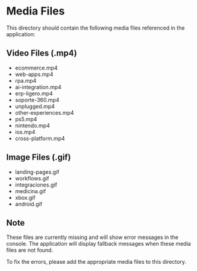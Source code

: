 # Media Files

This directory should contain the following media files referenced in the application:

## Video Files (.mp4)
- ecommerce.mp4
- web-apps.mp4
- rpa.mp4
- ai-integration.mp4
- erp-ligero.mp4
- soporte-360.mp4
- unplugged.mp4
- other-experiences.mp4
- ps5.mp4
- nintendo.mp4
- ios.mp4
- cross-platform.mp4

## Image Files (.gif)
- landing-pages.gif
- workflows.gif
- integraciones.gif
- medicina.gif
- xbox.gif
- android.gif

## Note
These files are currently missing and will show error messages in the console. 
The application will display fallback messages when these media files are not found.

To fix the errors, please add the appropriate media files to this directory.

